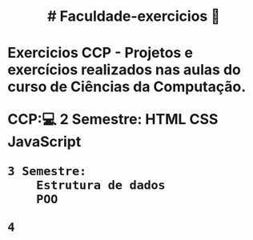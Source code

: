<h1 align="center"> # Faculdade-exercicios 🚀<h1>
Exercicios CCP - Projetos e exercícios realizados nas aulas do curso de Ciências da Computação.

CCP:💻
    2 Semestre:
        HTML
        CSS
        JavaScript
        
    3 Semestre:
        Estrutura de dados
        POO
        
    4
